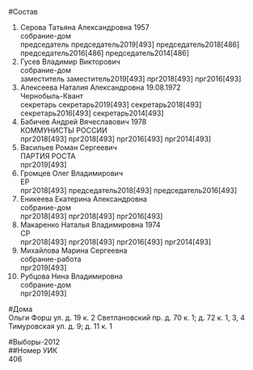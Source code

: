 #Состав  
1. Серова Татьяна Александровна 1957  
    собрание-дом  
    председатель председатель2019[493] председатель2018[486] председатель2016[486] председатель2014[486]  
2. Гусев Владимир Викторович  
    собрание-дом  
    заместитель заместитель2019[493] прг2018[493] прг2016[493]  
3. Алексеева Наталия Александровна 19.08.1972  
    Чернобыль-Квант  
    секретарь секретарь2019[493] секретарь2018[493] секретарь2016[493] секретарь2014[493]  
4. Бабичев Андрей Вячеславович 1978  
    КОММУНИСТЫ РОССИИ  
    прг2018[493] прг2018[493] прг2016[493] прг2014[493]  
5. Васильев Роман Сергеевич  
    ПАРТИЯ РОСТА  
    прг2019[493]  
6. Громцев Олег Владимирович  
    ЕР  
    прг2018[493] председатель2018[493] председатель2016[493]  
7. Еникеева Екатерина Александровна  
    собрание-дом  
    прг2018[493] прг2018[493] прг2016[493]  
8. Макаренко Наталья Владимировна 1974  
    СР  
    прг2018[493] прг2018[493] прг2016[493] прг2014[493]  
9. Михайлова Марина Сергеевна  
    собрание-работа  
    прг2019[493]  
10. Рубцова Нина Владимировна  
    собрание-дом  
    прг2019[493]  

#Дома  
Ольги Форш ул. д. 19 к. 2 Светлановский пр. д. 70 к. 1; д. 72 к. 1, 3, 4 Тимуровская ул. д. 9; д. 11 к. 1  
  
#Выборы-2012  
##Номер УИК  
406  
